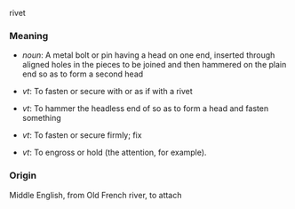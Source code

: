 rivet
### Meaning
+ _noun_: A metal bolt or pin having a head on one end, inserted through aligned holes in the pieces to be joined and then hammered on the plain end so as to form a second head

+ _vt_: To fasten or secure with or as if with a rivet
+ _vt_: To hammer the headless end of so as to form a head and fasten something
+ _vt_: To fasten or secure firmly; fix
+ _vt_: To engross or hold (the attention, for example).

### Origin

Middle English, from Old French river, to attach
